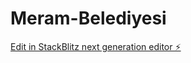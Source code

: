 # Meram-Belediyesi

[Edit in StackBlitz next generation editor ⚡️](https://stackblitz.com/~/github.com/halimeekucukk/Meram-Belediyesi)